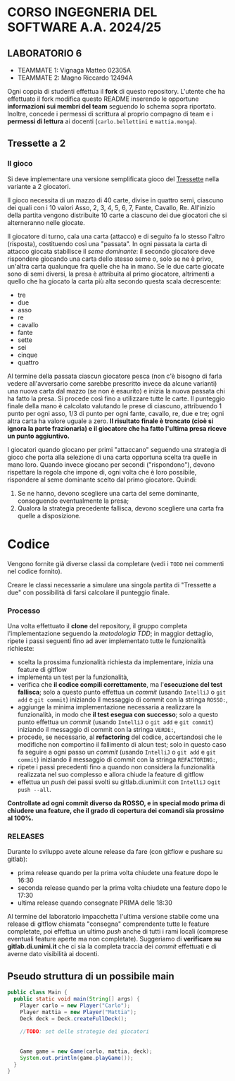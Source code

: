 # CORSO INGEGNERIA DEL SOFTWARE A.A. 2024/25

## LABORATORIO 6

* TEAMMATE 1: Vignaga Matteo 02305A
* TEAMMATE 2: Magno Riccardo 12494A

Ogni coppia di studenti effettua il **fork** di questo repository.
L'utente che ha effettuato il fork modifica questo README inserendo le opportune **informazioni sui
membri del team** seguendo lo schema sopra riportato.
Inoltre, concede i permessi di scrittura al proprio compagno di team e i **permessi di lettura** ai
docenti (`carlo.bellettini` e `mattia.monga`).

## Tressette a 2

### Il gioco

Si deve implementare una versione semplificata gioco del [Tressette](https://it.wikipedia.org/wiki/Tressette) nella variante a 2 giocatori.

Il gioco necessita di un mazzo di 40 carte, divise in quattro semi, ciascuno dei
quali con i 10 valori Asso, 2, 3, 4, 5, 6, 7, Fante, Cavallo, Re. All'inizio della
partita vengono distribuite 10 carte a ciascuno dei due giocatori che si alterneranno nelle giocate.

Il giocatore di turno, cala una carta (attacco) e di seguito fa lo stesso l'altro (risposta),
costituendo così una "passata". In ogni passata la carta di attacco giocata
stabilisce il *seme dominante*: il secondo giocatore deve rispondere giocando una carta
dello stesso seme o, solo se ne è privo, un'altra carta qualunque fra quelle che
ha in mano. Se le due carte giocate sono di semi diversi, la presa è attribuita al
primo giocatore, altrimenti a quello che ha giocato la carta più alta secondo
questa scala decrescente:

- tre
- due
- asso
- re
- cavallo
- fante
- sette
- sei
- cinque
- quattro

Al termine della passata ciascun giocatore pesca (non c'è bisogno di farla 
vedere all'avversario come sarebbe prescritto invece da alcune varianti) 
una nuova carta dal mazzo (se non è esaurito) e inizia la nuova passata chi ha fatto la presa. 
Si procede così fino a utilizzare tutte le carte. 
Il punteggio finale della mano è calcolato
valutando le prese di ciascuno, attribuendo 1 punto per ogni asso, 1/3 di punto
per ogni fante, cavallo, re, due e tre; ogni altra carta ha valore uguale a zero. 
**Il risultato finale è troncato (cioè si ignora la parte frazionaria) e il giocatore
che ha fatto l'ultima presa riceve un punto aggiuntivo.**

I giocatori quando giocano per primi "attaccano" seguendo una strategia di gioco
che porta alla selezione di una carta opportuna scelta tra quelle in mano loro. 
Quando invece giocano per secondi ("rispondono"), devono rispettare la regola che impone di, ogni
volta che è loro possibile, rispondere al seme dominante scelto dal primo
giocatore. Quindi:


1. Se ne hanno, devono scegliere una carta del seme dominante,
   conseguendo eventualmente la presa;
2. Qualora la strategia precedente fallisca, devono scegliere una carta fra
   quelle a disposizione.


# Codice

Vengono fornite già diverse classi da completare (vedi i `TODO` nei commenti nel codice fornito).

Creare le classi necessarie a simulare una singola partita di "Tressette a due" con 
possibilità di farsi calcolare il punteggio finale.

### Processo

Una volta effettuato il **clone** del repository, il gruppo completa l'implementazione seguendo la *metodologia TDD*; 
in maggior dettaglio, ripete i passi seguenti fino ad aver implementato tutte le funzionalità richieste:

* scelta la prossima funzionalità richiesta da implementare, inizia una feature di gitflow
* implementa un test per la funzionalità,
* verifica che **il codice compili correttamente**, ma l'**esecuzione del test fallisca**; solo a questo punto effettua un *commit*
  (usando `IntelliJ` o `git add` e `git commit`) iniziando il messaggio di commit con la stringa `ROSSO:`,
* aggiunge la minima implementazione necessaria a realizzare la funzionalità, in modo che **il test esegua con successo**; solo a questo punto
  effettua un *commit* (usando `IntelliJ` o `git add` e `git commit`) iniziando il messaggio di commit con la stringa `VERDE:`,
* procede, se necessario, al **refactoring** del codice, accertandosi che le modifiche non
  comportino il fallimento di alcun test; solo in questo caso fa seguire a ogni
  passo un *commit* (usando `IntelliJ` o `git add` e `git commit`)
  iniziando il messaggio di commit con la stringa `REFACTORING:`,
* ripete i passi precedenti fino a quando non considera la funzionalità realizzata nel suo complesso e allora chiude la feature di gitflow
* effettua un *push* dei passi svolti su gitlab.di.unimi.it con `IntelliJ` o`git push --all`.

**Controllate ad ogni commit diverso da ROSSO, e in special modo prima di chiudere una feature, 
che il grado di copertura dei comandi sia prossimo al 100%.**

### RELEASES

Durante lo sviluppo avete alcune release da fare (con gitflow e pushare su gitlab):

- prima release quando per la prima volta chiudete una feature dopo le 16:30
- seconda release quando per la prima volta chiudete una feature dopo le 17:30
- ultima release quando consegnate PRIMA delle 18:30

Al termine del laboratorio impacchetta l'ultima versione stabile come una
release di gitflow chiamata "consegna" comprendente tutte le feature  completate,
poi effettua un ultimo *push* anche di tutti i
rami locali (comprese eventuali feature aperte ma non completate). Suggeriamo di
**verificare su gitlab.di.unimi.it** che ci sia la completa traccia dei *commit*
effettuati e di averne dato visibilità ai docenti.


## Pseudo struttura di un possibile main

```java
public class Main {
  public static void main(String[] args) {
    Player carlo = new Player("Carlo");
    Player mattia = new Player("Mattia");
    Deck deck = Deck.createFullDeck();
    
    //TODO: set delle strategie dei giocatori
    
    
    Game game = new Game(carlo, mattia, deck);
    System.out.println(game.playGame());
  }
}
```

